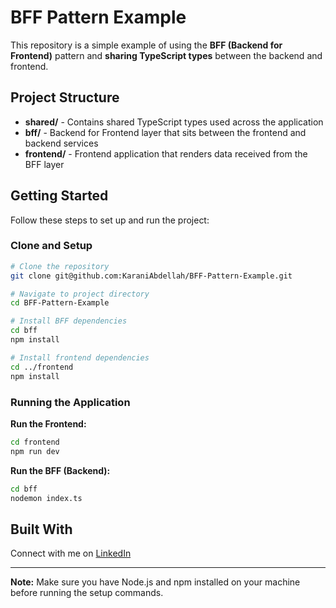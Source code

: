 # BFF Pattern Example

This repository is a simple example of using the **BFF (Backend for Frontend)** pattern and **sharing TypeScript types** between the backend and frontend.

## Project Structure

- **shared/** - Contains shared TypeScript types used across the application
- **bff/** - Backend for Frontend layer that sits between the frontend and backend services
- **frontend/** - Frontend application that renders data received from the BFF layer

## Getting Started

Follow these steps to set up and run the project:

### Clone and Setup

```bash
# Clone the repository
git clone git@github.com:KaraniAbdellah/BFF-Pattern-Example.git

# Navigate to project directory
cd BFF-Pattern-Example

# Install BFF dependencies
cd bff
npm install

# Install frontend dependencies
cd ../frontend
npm install
```

### Running the Application

**Run the Frontend:**
```bash
cd frontend
npm run dev
```

**Run the BFF (Backend):**
```bash
cd bff
nodemon index.ts
```

## Built With

Connect with me on [LinkedIn](https://www.linkedin.com/in/abdellah-karani-965928294/)

---

**Note:** Make sure you have Node.js and npm installed on your machine before running the setup commands.
